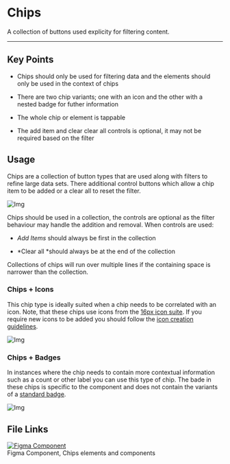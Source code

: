
# Chips

A collection of buttons used explicity for filtering content.

---

## Key Points

- Chips should only be used for filtering data and the elements should only be used in the context of chips

- There are two chip variants; one with an icon and the other with a nested badge for futher information

- The whole chip or element is tappable

- The add item and clear clear all controls is optional, it may not be required based on the filter

## Usage

Chips are a collection of button types that are used along with filters to refine large data sets. There additional control buttons which allow a chip item to be added or a clear all to reset the filter.

![Img](https://studio-assets.supernova.io/design-systems/16150/4b0144e2-6eaf-4be3-b2c8-f87c2c622b06.jpg?Expires=1977609600&Policy=eyJTdGF0ZW1lbnQiOlt7IlJlc291cmNlIjoiaHR0cHM6Ly9zdHVkaW8tYXNzZXRzLnN1cGVybm92YS5pby9kZXNpZ24tc3lzdGVtcy8xNjE1MC80YjAxNDRlMi02ZWFmLTRiZTMtYjJjOC1mODdjMmM2MjJiMDYuanBnIiwiQ29uZGl0aW9uIjp7IkRhdGVMZXNzVGhhbiI6eyJBV1M6RXBvY2hUaW1lIjoxOTc3NjA5NjAwfX19XX0_&Signature=KKTZUhlYwHxjqzQ3Ja6Sop~MkmyA08h56QI0PTdoRZGNk8OqVJItaFjLkMtPdlBWAyUFaXIxxZ7Dz~WfBdnnVpQqcpn6DfwiX8xeHC1vsyQYF8ALHAbbl-Tt3B5oE9T9Io5-Nl97l8w2B2-JmLKu9Z3oU9PtY7TteJZ82oVnghL5-76f4G30o379DdIOwt17Q3dxVhL1-ZMj114g1iCFql~XCwAuiCh3h2ojad1U2emfY-f6Mhwjkhcun2Tdof~Xx1XWl-KkDnPLZBtHOuOoFV0e-GGr5eBdFh6awHeNNO-C6tqEDjeyErjB5QNGZ-uPG9X~sgacF9RxNUKxl4rMmA__&Key-Pair-Id=APKAJGK34LCCAUR7N6LA)

Chips should be used in a collection, the controls are optional as the filter behaviour may handle the addition and removal. When controls are used:

- *Add Items* should always be first in the collection

- *Clear all *should always be at the end of the collection

Collections of chips will run over multiple lines if the containing space is narrower than the collection. 

### Chips + Icons

This chip type is ideally suited when a chip needs to be correlated with an icon. Note, that these chips use icons from the [16px icon suite](). If you require new icons to be added you should follow the [icon creation guidelines]().

![Img](https://studio-assets.supernova.io/design-systems/16150/82a9d082-107c-4f9d-88c6-7b8cf538b060.jpg?Expires=1977609600&Policy=eyJTdGF0ZW1lbnQiOlt7IlJlc291cmNlIjoiaHR0cHM6Ly9zdHVkaW8tYXNzZXRzLnN1cGVybm92YS5pby9kZXNpZ24tc3lzdGVtcy8xNjE1MC84MmE5ZDA4Mi0xMDdjLTRmOWQtODhjNi03YjhjZjUzOGIwNjAuanBnIiwiQ29uZGl0aW9uIjp7IkRhdGVMZXNzVGhhbiI6eyJBV1M6RXBvY2hUaW1lIjoxOTc3NjA5NjAwfX19XX0_&Signature=iRC4mV-YFKe6ogCr3ZSnow9COmrGOMCa~zdJuFzvkj71B69GF5JLFhiG1JbIDIrgMesSbvo7re4oqnIjrdnIpvXP16iRhJQ-q48QI5Wdu~hzRINpTGH8Ta51vIN9Aqd6wdQF9emdJ3DJBEjGbW8SFPcNW~i4IbFcH0DMR-6jx3cJyUnSnOPP-zc0hzGbiJ69Ivj4a8MNaC37DbjL4J-~XSUI7UDZyVMjvvkJleqCb~nmB8l~rstlLpCLXFW4TsDwD88XtXbWgFwrfv4cUy5xOrTngaIrUHBq6mD4EUVpZj7i~BP5GJVGVBmsYVI6EWpU4HMxEzZ1VPJUlof9mpmN3w__&Key-Pair-Id=APKAJGK34LCCAUR7N6LA)

### Chips + Badges

In instances where the chip needs to contain more contextual information such as a count or other label you can use this type of chip. The bade in these chips is specific to the component and does not contain the variants of a [standard badge]().

![Img](https://studio-assets.supernova.io/design-systems/16150/56e61c7f-a529-4560-911b-b77dd639fa82.jpg?Expires=1977609600&Policy=eyJTdGF0ZW1lbnQiOlt7IlJlc291cmNlIjoiaHR0cHM6Ly9zdHVkaW8tYXNzZXRzLnN1cGVybm92YS5pby9kZXNpZ24tc3lzdGVtcy8xNjE1MC81NmU2MWM3Zi1hNTI5LTQ1NjAtOTExYi1iNzdkZDYzOWZhODIuanBnIiwiQ29uZGl0aW9uIjp7IkRhdGVMZXNzVGhhbiI6eyJBV1M6RXBvY2hUaW1lIjoxOTc3NjA5NjAwfX19XX0_&Signature=FvdQ~xBXYkm7i2P9Ox5Pqa~7Ne1dku0rXAFP6VIE5Q-j8Rt5ExWWyoDN7w3pKqBxPl79u-UNzgk9t1gbwvSjsIgC4eCU2AgyjDLHfii8jbj5uUd7-0THVnB3GDtECXtGxUdX1zANkNe2u5NrqGu057g-YxZAQwUu3~on6xZdQS8lbRvIU1b7dHIko6Ewu-cgz0mgTBf3KvwtfKmiCgiySBliHOiJqw6LuUx-M5XfLcftPKS~m9-BVQaN94GPk5Vah-iCcr6bwjZ-zYd91ChO6V3-uy3OMOhNDJvey~4KMkbheDNWmAOs76Zr~9CNROJq7r8v1U7p1T2hHw-FsYbXWA__&Key-Pair-Id=APKAJGK34LCCAUR7N6LA)

## File Links

  
[![Figma Component](https://studio-assets.supernova.io/design-systems/16150/09f09b2e-b3be-493e-b465-a08a7f8fab65.png?Expires=1977609600&Policy=eyJTdGF0ZW1lbnQiOlt7IlJlc291cmNlIjoiaHR0cHM6Ly9zdHVkaW8tYXNzZXRzLnN1cGVybm92YS5pby9kZXNpZ24tc3lzdGVtcy8xNjE1MC8wOWYwOWIyZS1iM2JlLTQ5M2UtYjQ2NS1hMDhhN2Y4ZmFiNjUucG5nIiwiQ29uZGl0aW9uIjp7IkRhdGVMZXNzVGhhbiI6eyJBV1M6RXBvY2hUaW1lIjoxOTc3NjA5NjAwfX19XX0_&Signature=UtzmZoXBXQi2kD55ysDBcrL7-D5d8n1C29heog1qfCkWjAdeu~n5EI7ez2VZUd7OCqLICuFqJt05CloXzZRzg08qMLET4MUPTGAo9eSHy-He5dg8eO~jrHvf7Vx5~~Dak87NFieseYUHbIHWRwgQU93AVbIaewFV~dWCO1NbM463B4L41i9~-5zSpRYjHBVmDGOwsY7cVeoiUc1xqF8vrU2QeQUuUZkV4W8Loj4raXi2rV7doAOkhmNys85RH1hOK4x9dHgKp~KvY8R0BjpjBbGmi8FF1spV0RficYPcF4fZ6wQY6LNqP19sMnrcSL1QjFXarZSmnpQUUPQE-93yRA__&Key-Pair-Id=APKAJGK34LCCAUR7N6LA)](https://www.figma.com/file/4bBsPDWmGfkUm9FiRUudGH/Chips)  
Figma Component, Chips elements and components  
  
